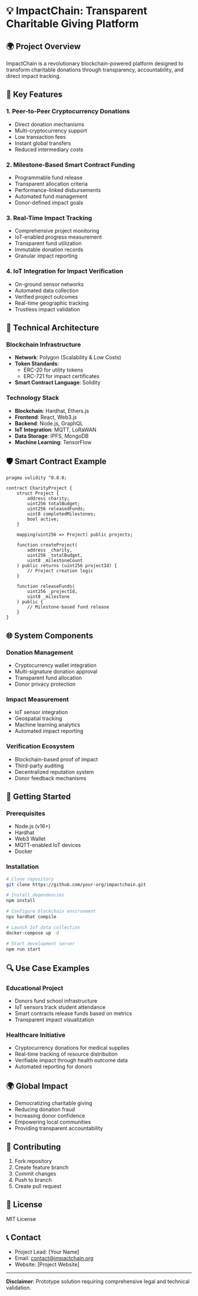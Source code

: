 # 💡 ImpactChain: Transparent Charitable Giving Platform

## 🌍 Project Overview

ImpactChain is a revolutionary blockchain-powered platform designed to transform charitable donations through transparency, accountability, and direct impact tracking.

## 🚀 Key Features

### 1. Peer-to-Peer Cryptocurrency Donations
- Direct donation mechanisms
- Multi-cryptocurrency support
- Low transaction fees
- Instant global transfers
- Reduced intermediary costs

### 2. Milestone-Based Smart Contract Funding
- Programmable fund release
- Transparent allocation criteria
- Performance-linked disbursements
- Automated fund management
- Donor-defined impact goals

### 3. Real-Time Impact Tracking
- Comprehensive project monitoring
- IoT-enabled progress measurement
- Transparent fund utilization
- Immutable donation records
- Granular impact reporting

### 4. IoT Integration for Impact Verification
- On-ground sensor networks
- Automated data collection
- Verified project outcomes
- Real-time geographic tracking
- Trustless impact validation

## 🔧 Technical Architecture

### Blockchain Infrastructure
- **Network**: Polygon (Scalability & Low Costs)
- **Token Standards**:
    - ERC-20 for utility tokens
    - ERC-721 for impact certificates
- **Smart Contract Language**: Solidity

### Technology Stack
- **Blockchain**: Hardhat, Ethers.js
- **Frontend**: React, Web3.js
- **Backend**: Node.js, GraphQL
- **IoT Integration**: MQTT, LoRaWAN
- **Data Storage**: IPFS, MongoDB
- **Machine Learning**: TensorFlow

## 🛡️ Smart Contract Example
```solidity
pragma solidity ^0.8.0;

contract CharityProject {
    struct Project {
        address charity;
        uint256 totalBudget;
        uint256 releasedFunds;
        uint8 completedMilestones;
        bool active;
    }

    mapping(uint256 => Project) public projects;

    function createProject(
        address _charity, 
        uint256 _totalBudget,
        uint8 _milestoneCount
    ) public returns (uint256 projectId) {
        // Project creation logic
    }

    function releaseFunds(
        uint256 _projectId, 
        uint8 _milestone
    ) public {
        // Milestone-based fund release
    }
}
```

## 🌐 System Components

### Donation Management
- Cryptocurrency wallet integration
- Multi-signature donation approval
- Transparent fund allocation
- Donor privacy protection

### Impact Measurement
- IoT sensor integration
- Geospatial tracking
- Machine learning analytics
- Automated impact reporting

### Verification Ecosystem
- Blockchain-based proof of impact
- Third-party auditing
- Decentralized reputation system
- Donor feedback mechanisms

## 🚀 Getting Started

### Prerequisites
- Node.js (v16+)
- Hardhat
- Web3 Wallet
- MQTT-enabled IoT devices
- Docker

### Installation
```bash
# Clone repository
git clone https://github.com/your-org/impactchain.git

# Install dependencies
npm install

# Configure blockchain environment
npx hardhat compile

# Launch IoT data collection
docker-compose up -d

# Start development server
npm run start
```

## 🔍 Use Case Examples

### Educational Project
- Donors fund school infrastructure
- IoT sensors track student attendance
- Smart contracts release funds based on metrics
- Transparent impact visualization

### Healthcare Initiative
- Cryptocurrency donations for medical supplies
- Real-time tracking of resource distribution
- Verifiable impact through health outcome data
- Automated reporting for donors

## 🌍 Global Impact

- Democratizing charitable giving
- Reducing donation fraud
- Increasing donor confidence
- Empowering local communities
- Providing transparent accountability

## 🤝 Contributing
1. Fork repository
2. Create feature branch
3. Commit changes
4. Push to branch
5. Create pull request

## 📄 License
MIT License

## 📞 Contact
- Project Lead: [Your Name]
- Email: contact@impactchain.org
- Website: [Project Website]

---

**Disclaimer**: Prototype solution requiring comprehensive legal and technical validation.
